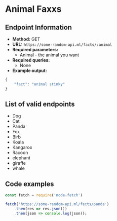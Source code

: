 # Animal Faxxs

## Endpoint Information
- **Method:** GET
- **URL:** `https://some-random-api.ml/facts/:animal`
- **Required parameters:**
    - Animal - the animal you want
- **Required queries:**
    - None
- **Example output:**
```js
{
    "fact": "animal stinky"
}
```

## List of valid endpoints
- Dog
- Cat 
- Panda
- Fox
- Birb
- Koala
- Kangaroo
- Racoon
- elephant
- giraffe
- whale

## Code examples
```js
const fetch = require('node-fetch')

fetch('https://some-random-api.ml/facts/panda')
    .then(res => res.json())
    .then(json => console.log(json));
```